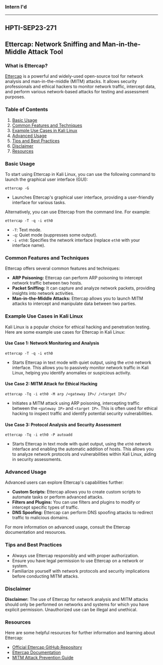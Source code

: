### Intern I'd
----------
HPTI-SEP23-271
----------
## Ettercap: Network Sniffing and Man-in-the-Middle Attack Tool

### What is Ettercap?
[Ettercap](https://github.com/Ettercap/ettercap) is a powerful and widely-used open-source tool for network analysis and man-in-the-middle (MITM) attacks. It allows security professionals and ethical hackers to monitor network traffic, intercept data, and perform various network-based attacks for testing and assessment purposes.

### Table of Contents
1. [Basic Usage](#basic-usage)
2. [Common Features and Techniques](#common-features-and-techniques)
3. [Example Use Cases in Kali Linux](#example-use-cases-in-kali-linux)
4. [Advanced Usage](#advanced-usage)
5. [Tips and Best Practices](#tips-and-best-practices)
6. [Disclaimer](#disclaimer)
7. [Resources](#resources)

### Basic Usage
To start using Ettercap in Kali Linux, you can use the following command to launch the graphical user interface (GUI):
```shell
ettercap -G
```
- Launches Ettercap's graphical user interface, providing a user-friendly interface for various tasks.

Alternatively, you can use Ettercap from the command line. For example:
```shell
ettercap -T -q -i eth0
```
- `-T`: Text mode.
- `-q`: Quiet mode (suppresses some output).
- `-i eth0`: Specifies the network interface (replace `eth0` with your interface name).

### Common Features and Techniques
Ettercap offers several common features and techniques:

- **ARP Poisoning:** Ettercap can perform ARP poisoning to intercept network traffic between two hosts.
- **Packet Sniffing:** It can capture and analyze network packets, providing insights into network activities.
- **Man-in-the-Middle Attacks:** Ettercap allows you to launch MITM attacks to intercept and manipulate data between two parties.

### Example Use Cases in Kali Linux
Kali Linux is a popular choice for ethical hacking and penetration testing. Here are some example use cases for Ettercap in Kali Linux:

#### Use Case 1: Network Monitoring and Analysis
```shell
ettercap -T -q -i eth0
```
- Starts Ettercap in text mode with quiet output, using the `eth0` network interface. This allows you to passively monitor network traffic in Kali Linux, helping you identify anomalies or suspicious activity.

#### Use Case 2: MITM Attack for Ethical Hacking
```shell
ettercap -Tq -i eth0 -M arp /<gateway IP>/ /<target IP>/
```
- Initiates a MITM attack using ARP poisoning, intercepting traffic between the `<gateway IP>` and `<target IP>`. This is often used for ethical hacking to inspect traffic and identify potential security vulnerabilities.

#### Use Case 3: Protocol Analysis and Security Assessment
```shell
ettercap -Tq -i eth0 -P autoadd
```
- Starts Ettercap in text mode with quiet output, using the `eth0` network interface and enabling the automatic addition of hosts. This allows you to analyze network protocols and vulnerabilities within Kali Linux, aiding in security assessments.

### Advanced Usage
Advanced users can explore Ettercap's capabilities further:

- **Custom Scripts:** Ettercap allows you to create custom scripts to automate tasks or perform advanced attacks.
- **Filters and Plugins:** You can use filters and plugins to modify or intercept specific types of traffic.
- **DNS Spoofing:** Ettercap can perform DNS spoofing attacks to redirect traffic to malicious domains.

For more information on advanced usage, consult the Ettercap documentation and resources.

### Tips and Best Practices
- Always use Ettercap responsibly and with proper authorization.
- Ensure you have legal permission to use Ettercap on a network or system.
- Familiarize yourself with network protocols and security implications before conducting MITM attacks.

### Disclaimer
**Disclaimer:** The use of Ettercap for network analysis and MITM attacks should only be performed on networks and systems for which you have explicit permission. Unauthorized use can be illegal and unethical.

### Resources
Here are some helpful resources for further information and learning about Ettercap:
- [Official Ettercap GitHub Repository](https://github.com/Ettercap/ettercap)
- [Ettercap Documentation](https://github.com/Ettercap/ettercap/wiki)
- [MITM Attack Prevention Guide](https://www.owasp.org/index.php/Man-in-the-Middle_Attack)

